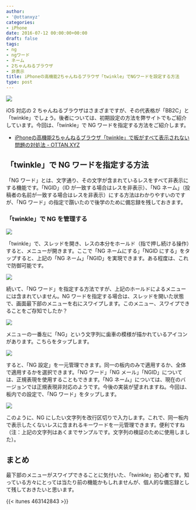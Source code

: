 ```yaml
---
author:
- '@ottanxyz'
categories:
- iPhone
date: 2016-07-12 00:00:00+00:00
draft: false
tags:
- ng
- ngワード
- ネーム
- 2ちゃんねるブラウザ
- 非表示
title: iPhoneの高機能2ちゃんねるブラウザ「twinkle」でNGワードを設定する方法
type: post
---
```


![](160712-5784dee9214be.jpg)

iOS 対応の 2 ちゃんねるブラウザはさまざまですが、その代表格が「BB2C」と「twinkle」でしょう。後者については、初期設定の方法を弊サイトでもご紹介しています。今回は、「twinkle」で NG ワードを指定する方法をご紹介します。

* [iPhoneの高機能2ちゃんねるブラウザ「twinkle」で板がすべて表示されない問題の対処法 - OTTAN.XYZ](/posts/2016/05/twinkle-2ch-browser-settings-4343/)

## 「twinkle」で NG ワードを指定する方法

「NG ワード」とは、文字通り、その文字が含まれているレスをすべて非表示にする機能です。「NGID」（ID が一致する場合はレスを非表示）、「NG ネーム」（投稿者の名前が一致する場合はレスを非表示）にする方法はわかりやすいのですが、「NG ワード」の指定で躓いたので後学のために備忘録を残しておきます。

### 「twinkle」で NG を管理する

![](160712-5784df5113f26.png)

「twinkle」で、スレッドを開き、レスの本分をホールド（指で押し続ける操作）すると、メニューが開きます。ここで「NG ネームにする」「NGID にする」をタップすると、上記の「NG ネーム」「NGID」を実現できます。ある程度は、これで防御可能です。

![](160712-5784df5801a7f.png)

続いて、「NG ワード」を指定する方法ですが、上記のホールドによるメニューには含まれていません。NG ワードを指定する場合は、スレッドを開いた状態で、画面最下部のメニューを右にスワイプします。このメニュー、スワイプできることをご存知でしたか？

![](160712-5784df5da3c89.png)

メニューの一番左に「NG」という文字列に歯車の模様が描かれているアイコンがあります。こちらをタップします。

![](160712-5784df62552f5.png)

すると、「NG 設定」を一元管理できます。同一の板内のみで適用するか、全体で適用するかを選択できます。「NG ワード」「NG メール」「NGID」については、正規表現を使用することもできます。「NG ネーム」については、現在のバージョンでは正規表現非対応のようです。今後の実装が望まれますね。今回は、板内での設定で、「NG ワード」をタップします。

![](160712-5784e2451be76.png)

このように、NG にしたい文字列を改行区切りで入力します。これで、同一板内で表示したくないレスに含まれるキーワードを一元管理できます。便利ですね（注：上記の文字列はあくまでサンプルです。文字列の検証のために使用しました）。

## まとめ

最下部のメニューがスワイプできることに気付いた、「twinkle」初心者です。知っている方々にとっては当たり前の機能かもしれませんが、個人的な備忘録として残しておきたいと思います。

{{< itunes 463142843 >}}